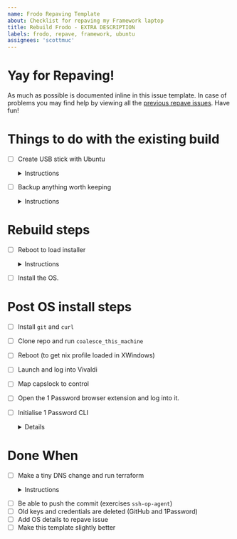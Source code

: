 ```yaml
---
name: Frodo Repaving Template
about: Checklist for repaving my Framework laptop
title: Rebuild Frodo - EXTRA DESCRIPTION
labels: frodo, repave, framework, ubuntu
assignees: 'scottmuc'
---
```

<!--
From: https://gist.github.com/pierrejoubert73/902cc94d79424356a8d20be2b382e1ab
<details>
  <summary>Instructions</summary>

  moar markdown
</details>
-->
# Yay for Repaving!

As much as possible is documented inline in this issue template. In case of problems you may
find help by viewing all the [previous repave issues][repave-history]. Have fun!

[repave-history]: https://github.com/scottmuc/infrastructure/issues?q=is%3Aissue+is%3Aclosed+label%3Afrodo+label%3Arepave

# Things to do with the existing build

- [ ] Create USB stick with Ubuntu<details>
  <summary>Instructions</summary>

  * Download an image from: https://ubuntu.com/download/desktop
</details>

- [ ] Backup anything worth keeping <details>
  <summary>Instructions</summary>

  Generally, this means look at the following directories for things that I might want to carry
  over to the fresh install or possibly consider saving to a cloud service:

  * `Desktop`
  * `Documents`
  * `Downloads`
</details>

# Rebuild steps

- [ ] Reboot to load installer <details>
  <summary>Instructions</summary>

  Hold down **F12** to trigger the boot selection menu.
</details>

- [ ] Install the OS.

# Post OS install steps

- [ ] Install `git` and `curl`
- [ ] Clone repo and run `coalesce_this_machine`
- [ ] Reboot (to get nix profile loaded in XWindows)
- [ ] Launch and log into Vivaldi
- [ ] Map capslock to control
- [ ] Open the 1 Password browser extension and log into it.
- [ ] Initialise 1 Password CLI<details>

  * `initialize-1password`
</details>


# Done When

- [ ] Make a tiny DNS change and run terraform<details>
  <summary>Instructions</summary>


    ```
    opauth
    # Unlock the repo in order to access values in ./secrets dir
    cd ~/workspace/infrastructure
    locksmith unlock
    # Initialize Terraform and apply
    cd dns
    ./tofu_apply
    ```
</details>

- [ ] Be able to push the commit (exercises `ssh-op-agent`)
- [ ] Old keys and credentials are deleted (GitHub and 1Password)
- [ ] Add OS details to repave issue
- [ ] Make this template slightly better

